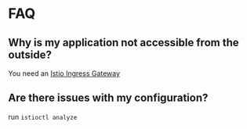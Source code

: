 # FAQ

## Why is my application not accessible from the outside?

You need an [Istio Ingress Gateway](https://istio.io/latest/docs/concepts/traffic-management/#gateways)

## Are there issues with my configuration?

run `istioctl analyze`